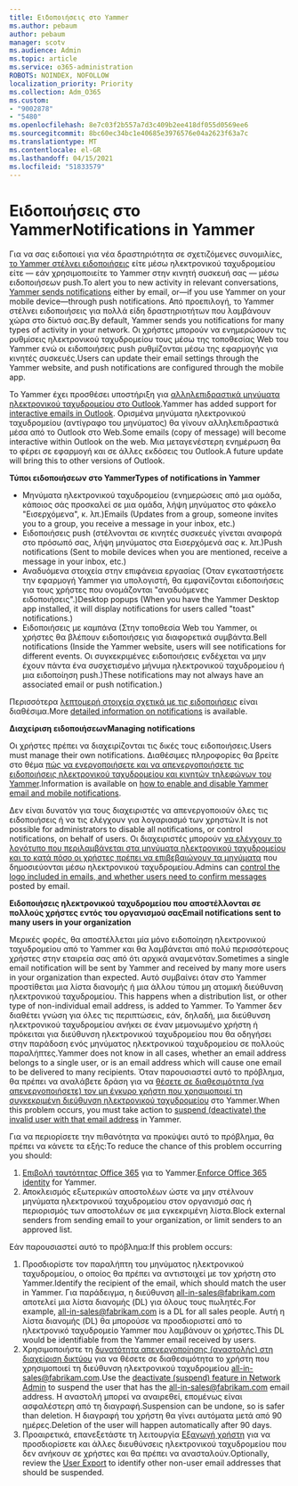 ```yaml
---
title: Ειδοποιήσεις στο Yammer
ms.author: pebaum
author: pebaum
manager: scotv
ms.audience: Admin
ms.topic: article
ms.service: o365-administration
ROBOTS: NOINDEX, NOFOLLOW
localization_priority: Priority
ms.collection: Adm_O365
ms.custom:
- "9002878"
- "5480"
ms.openlocfilehash: 8e7c03f2b557a7d3c409b2ee418df055d0569ee6
ms.sourcegitcommit: 8bc60ec34bc1e40685e3976576e04a2623f63a7c
ms.translationtype: MT
ms.contentlocale: el-GR
ms.lasthandoff: 04/15/2021
ms.locfileid: "51833579"
---
```

# <a name="notifications-in-yammer"></a><span data-ttu-id="7e1c0-102">Ειδοποιήσεις στο Yammer</span><span class="sxs-lookup"><span data-stu-id="7e1c0-102">Notifications in Yammer</span></span>

<span data-ttu-id="7e1c0-103">Για να σας ειδοποιεί για νέα δραστηριότητα σε σχετιζόμενες συνομιλίες, [το Yammer στέλνει ειδοποιήσεις](https://support.microsoft.com/en-gb/office/enable-or-disable-yammer-email-and-phone-notifications-93e530e0-189f-4768-8f28-7683d48cc996) είτε μέσω ηλεκτρονικού ταχυδρομείου είτε — εάν χρησιμοποιείτε το Yammer στην κινητή συσκευή σας — μέσω ειδοποιήσεων push.</span><span class="sxs-lookup"><span data-stu-id="7e1c0-103">To alert you to new activity in relevant conversations, [Yammer sends notifications](https://support.microsoft.com/en-gb/office/enable-or-disable-yammer-email-and-phone-notifications-93e530e0-189f-4768-8f28-7683d48cc996) either by email, or—if you use Yammer on your mobile device—through push notifications.</span></span> <span data-ttu-id="7e1c0-104">Από προεπιλογή, το Yammer στέλνει ειδοποιήσεις για πολλά είδη δραστηριοτήτων που λαμβάνουν χώρα στο δίκτυό σας.</span><span class="sxs-lookup"><span data-stu-id="7e1c0-104">By default, Yammer sends you notifications for many types of activity in your network.</span></span> <span data-ttu-id="7e1c0-105">Οι χρήστες μπορούν να ενημερώσουν τις ρυθμίσεις ηλεκτρονικού ταχυδρομείου τους μέσω της τοποθεσίας Web του Yammer ενώ οι ειδοποιήσεις push ρυθμίζονται μέσω της εφαρμογής για κινητές συσκευές.</span><span class="sxs-lookup"><span data-stu-id="7e1c0-105">Users can update their email settings through the Yammer website, and push notifications are configured through the mobile app.</span></span> 

<span data-ttu-id="7e1c0-106">Το Yammer έχει προσθέσει υποστήριξη για [αλληλεπιδραστικά μηνύματα ηλεκτρονικού ταχυδρομείου στο Outlook](https://techcommunity.microsoft.com/t5/outlook-blog/interactive-yammer-emails-in-outlook-on-the-web-are-here/ba-p/1209420).</span><span class="sxs-lookup"><span data-stu-id="7e1c0-106">Yammer has added support for [interactive emails in Outlook](https://techcommunity.microsoft.com/t5/outlook-blog/interactive-yammer-emails-in-outlook-on-the-web-are-here/ba-p/1209420).</span></span> <span data-ttu-id="7e1c0-107">Ορισμένα μηνύματα ηλεκτρονικού ταχυδρομείου (αντίγραφο του μηνύματος) θα γίνουν αλληλεπιδραστικά μέσα από το Outlook στο Web.</span><span class="sxs-lookup"><span data-stu-id="7e1c0-107">Some emails (copy of message) will become interactive within Outlook on the web.</span></span> <span data-ttu-id="7e1c0-108">Μια μεταγενέστερη ενημέρωση θα το φέρει σε εφαρμογή και σε άλλες εκδόσεις του Outlook.</span><span class="sxs-lookup"><span data-stu-id="7e1c0-108">A future update will bring this to other versions of Outlook.</span></span>

<span data-ttu-id="7e1c0-109">**Τύποι ειδοποιήσεων στο Yammer**</span><span class="sxs-lookup"><span data-stu-id="7e1c0-109">**Types of notifications in Yammer**</span></span>

- <span data-ttu-id="7e1c0-110">Μηνύματα ηλεκτρονικού ταχυδρομείου (ενημερώσεις από μια ομάδα, κάποιος σάς προσκαλεί σε μια ομάδα, λήψη μηνύματος στο φάκελο "Εισερχόμενα", κ. λπ.)</span><span class="sxs-lookup"><span data-stu-id="7e1c0-110">Emails (Updates from a group, someone invites you to a group, you receive a message in your inbox, etc.)</span></span>
- <span data-ttu-id="7e1c0-111">Ειδοποιήσεις push (στέλνονται σε κινητές συσκευές γίνεται αναφορά στο πρόσωπό σας, λήψη μηνύματος στα Εισερχόμενά σας κ. λπ.)</span><span class="sxs-lookup"><span data-stu-id="7e1c0-111">Push notifications (Sent to mobile devices when you are mentioned, receive a message in your inbox, etc.)</span></span>
- <span data-ttu-id="7e1c0-112">Αναδυόμενα στοιχεία στην επιφάνεια εργασίας (Όταν εγκαταστήσετε την εφαρμογή Yammer για υπολογιστή, θα εμφανίζονται ειδοποιήσεις για τους χρήστες που ονομάζονται "αναδυόμενες ειδοποιήσεις".)</span><span class="sxs-lookup"><span data-stu-id="7e1c0-112">Desktop popups (When you have the Yammer Desktop app installed, it will display notifications for users called "toast" notifications.)</span></span>
- <span data-ttu-id="7e1c0-113">Ειδοποιήσεις με καμπάνα (Στην τοποθεσία Web του Yammer, οι χρήστες θα βλέπουν ειδοποιήσεις για διαφορετικά συμβάντα.</span><span class="sxs-lookup"><span data-stu-id="7e1c0-113">Bell notifications (Inside the Yammer website, users will see notifications for different events.</span></span> <span data-ttu-id="7e1c0-114">Οι συγκεκριμένες ειδοποιήσεις ενδέχεται να μην έχουν πάντα ένα συσχετισμένο μήνυμα ηλεκτρονικού ταχυδρομείου ή μια ειδοποίηση push.)</span><span class="sxs-lookup"><span data-stu-id="7e1c0-114">These notifications may not always have an associated email or push notification.)</span></span>

<span data-ttu-id="7e1c0-115">Περισσότερα [λεπτομερή στοιχεία σχετικά με τις ειδοποιήσεις](https://support.microsoft.com/en-gb/office/enable-or-disable-yammer-email-and-phone-notifications-93e530e0-189f-4768-8f28-7683d48cc996) είναι διαθέσιμα.</span><span class="sxs-lookup"><span data-stu-id="7e1c0-115">More [detailed information on notifications](https://support.microsoft.com/en-gb/office/enable-or-disable-yammer-email-and-phone-notifications-93e530e0-189f-4768-8f28-7683d48cc996) is available.</span></span>

<span data-ttu-id="7e1c0-116">**Διαχείριση ειδοποιήσεων**</span><span class="sxs-lookup"><span data-stu-id="7e1c0-116">**Managing notifications**</span></span>

<span data-ttu-id="7e1c0-117">Οι χρήστες πρέπει να διαχειρίζονται τις δικές τους ειδοποιήσεις.</span><span class="sxs-lookup"><span data-stu-id="7e1c0-117">Users must manage their own notifications.</span></span> <span data-ttu-id="7e1c0-118">Διαθέσιμες πληροφορίες θα βρείτε στο θέμα [πώς να ενεργοποιήσετε και να απενεργοποιήσετε τις ειδοποιήσεις ηλεκτρονικού ταχυδρομείου και κινητών τηλεφώνων του Yammer](https://support.microsoft.com/en-gb/office/enable-or-disable-yammer-email-and-phone-notifications-93e530e0-189f-4768-8f28-7683d48cc996).</span><span class="sxs-lookup"><span data-stu-id="7e1c0-118">Information is available on [how to enable and disable Yammer email and mobile notifications](https://support.microsoft.com/en-gb/office/enable-or-disable-yammer-email-and-phone-notifications-93e530e0-189f-4768-8f28-7683d48cc996).</span></span> 

<span data-ttu-id="7e1c0-119">Δεν είναι δυνατόν για τους διαχειριστές να απενεργοποιούν όλες τις ειδοποιήσεις ή να τις ελέγχουν για λογαριασμό των χρηστών.</span><span class="sxs-lookup"><span data-stu-id="7e1c0-119">It is not possible for administrators to disable all notifications, or control notifications, on behalf of users.</span></span> <span data-ttu-id="7e1c0-120">Οι διαχειριστές μπορούν [να ελέγχουν το λογότυπο που περιλαμβάνεται στα μηνύματα ηλεκτρονικού ταχυδρομείου και το κατά πόσο οι χρήστες πρέπει να επιβεβαιώνουν τα μηνύματα](https://docs.microsoft.com/yammer/configure-your-yammer-network/configure-email-and-yammer) που δημοσιεύονται μέσω ηλεκτρονικού ταχυδρομείου.</span><span class="sxs-lookup"><span data-stu-id="7e1c0-120">Admins can [control the logo included in emails, and whether users need to confirm messages](https://docs.microsoft.com/yammer/configure-your-yammer-network/configure-email-and-yammer) posted by email.</span></span>

<span data-ttu-id="7e1c0-121">**Ειδοποιήσεις ηλεκτρονικού ταχυδρομείου που αποστέλλονται σε πολλούς χρήστες εντός του οργανισμού σας**</span><span class="sxs-lookup"><span data-stu-id="7e1c0-121">**Email notifications sent to many users in your organization**</span></span>

<span data-ttu-id="7e1c0-122">Μερικές φορές, θα αποστέλλεται μία μόνο ειδοποίηση ηλεκτρονικού ταχυδρομείου από το Yammer και θα λαμβάνεται από πολύ περισσότερους χρήστες στην εταιρεία σας από ότι αρχικά αναμενόταν.</span><span class="sxs-lookup"><span data-stu-id="7e1c0-122">Sometimes a single email notification will be sent by Yammer and received by many more users in your organization than expected.</span></span> <span data-ttu-id="7e1c0-123">Αυτό συμβαίνει όταν στο Yammer προστίθεται μια λίστα διανομής ή μια άλλου τύπου μη ατομική διεύθυνση ηλεκτρονικού ταχυδρομείου. </span><span class="sxs-lookup"><span data-stu-id="7e1c0-123">This happens when a distribution list, or other type of non-individual email address, is added to Yammer.</span></span> <span data-ttu-id="7e1c0-124">Το Yammer δεν διαθέτει γνώση για όλες τις περιπτώσεις, εάν, δηλαδή, μια διεύθυνση ηλεκτρονικού ταχυδρομείου ανήκει σε έναν μεμονωμένο χρήστη ή πρόκειται για διεύθυνση ηλεκτρονικού ταχυδρομείου που θα οδηγήσει στην παράδοση ενός μηνύματος ηλεκτρονικού ταχυδρομείου σε πολλούς παραλήπτες.</span><span class="sxs-lookup"><span data-stu-id="7e1c0-124">Yammer does not know in all cases, whether an email address belongs to a single user, or is an email address which will cause one email to be delivered to many recipients.</span></span> <span data-ttu-id="7e1c0-125">Όταν παρουσιαστεί αυτό το πρόβλημα, θα πρέπει να αναλάβετε δράση για να [θέσετε σε διαθεσιμότητα (να απενεργοποιήσετε) τον μη έγκυρο χρήστη που χρησιμοποιεί τη συγκεκριμένη διεύθυνση ηλεκτρονικού ταχυδρομείου](https://docs.microsoft.com/yammer/manage-yammer-users/add-block-or-remove-users#remove-users) στο Yammer.</span><span class="sxs-lookup"><span data-stu-id="7e1c0-125">When this problem occurs, you must take action to [suspend (deactivate) the invalid user with that email address](https://docs.microsoft.com/yammer/manage-yammer-users/add-block-or-remove-users#remove-users) in Yammer.</span></span> 

<span data-ttu-id="7e1c0-126">Για να περιορίσετε την πιθανότητα να προκύψει αυτό το πρόβλημα, θα πρέπει να κάνετε τα εξής:</span><span class="sxs-lookup"><span data-stu-id="7e1c0-126">To reduce the chance of this problem occurring you should:</span></span>

1. <span data-ttu-id="7e1c0-127">[Επιβολή ταυτότητας Office 365](https://docs.microsoft.com/yammer/configure-your-yammer-network/enforce-office-365-identity) για το Yammer.</span><span class="sxs-lookup"><span data-stu-id="7e1c0-127">[Enforce Office 365 identity](https://docs.microsoft.com/yammer/configure-your-yammer-network/enforce-office-365-identity) for Yammer.</span></span>
2. <span data-ttu-id="7e1c0-128">Αποκλεισμός εξωτερικών αποστολέων ώστε να μην στέλνουν μηνύματα ηλεκτρονικού ταχυδρομείου στον οργανισμό σας ή περιορισμός των αποστολέων σε μια εγκεκριμένη λίστα.</span><span class="sxs-lookup"><span data-stu-id="7e1c0-128">Block external senders from sending email to your organization, or limit senders to an approved list.</span></span>

<span data-ttu-id="7e1c0-129">Εάν παρουσιαστεί αυτό το πρόβλημα:</span><span class="sxs-lookup"><span data-stu-id="7e1c0-129">If this problem occurs:</span></span>

1. <span data-ttu-id="7e1c0-130">Προσδιορίστε τον παραλήπτη του μηνύματος ηλεκτρονικού ταχυδρομείου, ο οποίος θα πρέπει να αντιστοιχεί με τον χρήστη στο Yammer.</span><span class="sxs-lookup"><span data-stu-id="7e1c0-130">Identify the recipient of the email, which should match the user in Yammer.</span></span> <span data-ttu-id="7e1c0-131">Για παράδειγμα, η διεύθυνση all-in-sales@fabrikam.com αποτελεί μια λίστα διανομής (DL) για όλους τους πωλητές.</span><span class="sxs-lookup"><span data-stu-id="7e1c0-131">For example, all-in-sales@fabrikam.com is a DL for all sales people.</span></span> <span data-ttu-id="7e1c0-132">Αυτή η λίστα διανομής (DL) θα μπορούσε να προσδιοριστεί από το ηλεκτρονικό ταχυδρομείο Yammer που λαμβάνουν οι χρήστες.</span><span class="sxs-lookup"><span data-stu-id="7e1c0-132">This DL would be identifiable from the Yammer email received by users.</span></span>
2. <span data-ttu-id="7e1c0-133">Χρησιμοποιήστε τη [δυνατότητα απενεργοποίησης (αναστολής) στη διαχείριση δικτύου](https://docs.microsoft.com/yammer/manage-yammer-users/add-block-or-remove-users#remove-users) για να θέσετε σε διαθεσιμότητα το χρήστη που χρησιμοποιεί τη διεύθυνση ηλεκτρονικού ταχυδρομείου all-in-sales@fabrikam.com.</span><span class="sxs-lookup"><span data-stu-id="7e1c0-133">Use the [deactivate (suspend) feature in Network Admin](https://docs.microsoft.com/yammer/manage-yammer-users/add-block-or-remove-users#remove-users) to suspend the user that has the all-in-sales@fabrikam.com email address.</span></span> <span data-ttu-id="7e1c0-134">Η αναστολή μπορεί να αναιρεθεί, επομένως είναι ασφαλέστερη από τη διαγραφή.</span><span class="sxs-lookup"><span data-stu-id="7e1c0-134">Suspension can be undone, so is safer than deletion.</span></span> <span data-ttu-id="7e1c0-135">Η διαγραφή του χρήστη θα γίνει αυτόματα μετά από 90 ημέρες.</span><span class="sxs-lookup"><span data-stu-id="7e1c0-135">Deletion of the user will happen automatically after 90 days.</span></span>
3. <span data-ttu-id="7e1c0-136">Προαιρετικά, επανεξετάστε τη λειτουργία [Εξαγωγή χρήστη](https://docs.microsoft.com/yammer/manage-security-and-compliance/export-yammer-enterprise-data#ExportUsers) για να προσδιορίσετε και άλλες διευθύνσεις ηλεκτρονικού ταχυδρομείου που δεν ανήκουν σε χρήστες και θα πρέπει να ανασταλούν.</span><span class="sxs-lookup"><span data-stu-id="7e1c0-136">Optionally, review the [User Export](https://docs.microsoft.com/yammer/manage-security-and-compliance/export-yammer-enterprise-data#ExportUsers) to identify other non-user email addresses that should be suspended.</span></span>
